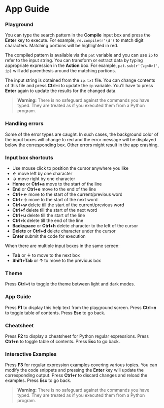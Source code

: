 # App Guide

### Playground

You can type the search pattern in the **Compile** input box and press the **Enter** key to execute. For example, `re.compile(r'\d')` to match digit characters. Matching portions will be highlighted in red.

The compiled pattern is available via the `pat` variable and you can use `ip` to refer to the input string. You can transform or extract data by typing appropriate expression in the **Action** box. For example, `pat.sub(r'(\g<0>)', ip)` will add parenthesis around the matching portions.

The input string is obtained from the `ip.txt` file. You can change contents of this file and press **Ctrl+i** to update the `ip` variable. You'll have to press **Enter** again to update the results for the changed data.

> **Warning:** There is no safeguard against the commands you have typed. They are treated as if you executed them from a Python program.

### Handling errors

Some of the error types are caught. In such cases, the background color of the input boxes will change to red and the error message will be displayed below the corresponding box. Other errors might result in the app crashing.

### Input box shortcuts

* Use mouse click to position the cursor anywhere you like
* **←** move left by one character
* **→** move right by one character
* **Home** or **Ctrl+a** move to the start of the line
* **End** or **Ctrl+e** move to the end of the line
* **Ctrl+←** move to the start of the current/previous word
* **Ctrl+→** move to the start of the next word
* **Ctrl+w** delete till the start of the current/previous word
* **Ctrl+f** delete till the start of the next word
* **Ctrl+u** delete till the start of the line
* **Ctrl+k** delete till the end of the line
* **Backspace** or **Ctrl+h** delete character to the left of the cursor
* **Delete** or **Ctrl+d** delete character under the cursor
* **Enter** submit the code for execution

When there are multiple input boxes in the same screen:

* **Tab** or **↓** to move to the next box
* **Shift+Tab** or **↑** to move to the previous box

### Theme

Press **Ctrl+t** to toggle the theme between light and dark modes.

### App Guide

Press **F1** to display this help text from the playground screen. Press **Ctrl+n** to toggle table of contents. Press **Esc** to go back.

### Cheatsheet

Press **F2** to display a cheatsheet for Python regular expressions. Press **Ctrl+n** to toggle table of contents. Press **Esc** to go back.

### Interactive Examples

Press **F3** for regular expression examples covering various topics. You can modify the code snippets and pressing the **Enter** key will update the corresponding output. Press **Ctrl+r** to discard changes and reload the examples. Press **Esc** to go back.

> **Warning:** There is no safeguard against the commands you have typed. They are treated as if you executed them from a Python program.

